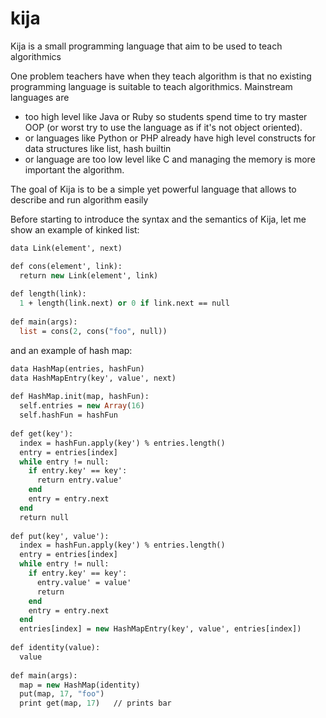 kija
====

Kija is a small programming language that aim to be used to teach algorithmics

One problem teachers have when they teach algorithm is that no existing programming language
is suitable to teach algorithmics.
Mainstream languages are 
 - too high level like Java or Ruby so students spend time to try master OOP
   (or worst try to use the language as if it's not object oriented). 
 - or languages like Python or PHP already have high level constructs for data structures
   like list, hash builtin
 - or language are too low level like C and managing the memory is more important
   the algorithm.

The goal of Kija is to be a simple yet powerful language that allows to describe and run algorithm easily

Before starting to introduce the syntax and the semantics of Kija,
let me show an example of kinked list:
``` OCAML
data Link(element', next)

def cons(element', link):
  return new Link(element', link)
  
def length(link):
  1 + length(link.next) or 0 if link.next == null
  
def main(args):
  list = cons(2, cons("foo", null))
```
and an example of hash map:
``` OCAML
data HashMap(entries, hashFun)
data HashMapEntry(key', value', next)
  
def HashMap.init(map, hashFun):
  self.entries = new Array(16)
  self.hashFun = hashFun
  
def get(key'):
  index = hashFun.apply(key') % entries.length()
  entry = entries[index]
  while entry != null:
    if entry.key' == key':
      return entry.value'
    end
    entry = entry.next
  end
  return null
  
def put(key', value'):
  index = hashFun.apply(key') % entries.length()
  entry = entries[index]
  while entry != null:
    if entry.key' == key':
      entry.value' = value'
      return
    end
    entry = entry.next
  end
  entries[index] = new HashMapEntry(key', value', entries[index])
  
def identity(value):
  value
  
def main(args):
  map = new HashMap(identity)
  put(map, 17, "foo")
  print get(map, 17)   // prints bar
  
```

